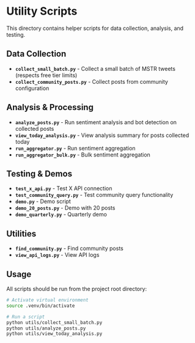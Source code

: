 # Utility Scripts

This directory contains helper scripts for data collection, analysis, and testing.

## Data Collection
- **`collect_small_batch.py`** - Collect a small batch of MSTR tweets (respects free tier limits)
- **`collect_community_posts.py`** - Collect posts from community configuration

## Analysis & Processing
- **`analyze_posts.py`** - Run sentiment analysis and bot detection on collected posts
- **`view_today_analysis.py`** - View analysis summary for posts collected today
- **`run_aggregator.py`** - Run sentiment aggregation
- **`run_aggregator_bulk.py`** - Bulk sentiment aggregation

## Testing & Demos
- **`test_x_api.py`** - Test X API connection
- **`test_community_query.py`** - Test community query functionality
- **`demo.py`** - Demo script
- **`demo_20_posts.py`** - Demo with 20 posts
- **`demo_quarterly.py`** - Quarterly demo

## Utilities
- **`find_community.py`** - Find community posts
- **`view_api_logs.py`** - View API logs

## Usage

All scripts should be run from the project root directory:

```bash
# Activate virtual environment
source .venv/bin/activate

# Run a script
python utils/collect_small_batch.py
python utils/analyze_posts.py
python utils/view_today_analysis.py
```
